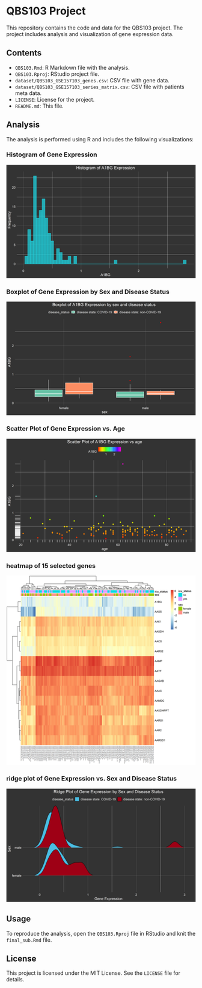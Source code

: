 # QBS103 Project

This repository contains the code and data for the QBS103 project. The project includes analysis and visualization of gene expression data.

## Contents

- `QBS103.Rmd`: R Markdown file with the analysis.
- `QBS103.Rproj`: RStudio project file.
- `dataset/QBS103_GSE157103_genes.csv`: CSV file with gene data.
- `dataset/QBS103_GSE157103_series_matrix.csv`: CSV file with patients meta data.
- `LICENSE`: License for the project.
- `README.md`: This file.

## Analysis

The analysis is performed using R and includes the following visualizations:

### Histogram of Gene Expression

![Gene Histogram](plots/plots_A1BG_histogram.png)


### Boxplot of Gene Expression by Sex and Disease Status

![Boxplot](plots/plots_A1BG_boxplot.png)


### Scatter Plot of Gene Expression vs. Age

![Scatter Plot](plots/plots_A1BG_scatter_plot.png)

### heatmap of 15 selected genes 

![heat map](plots/plots_heatmap.png)

### ridge plot of Gene Expression vs. Sex and Disease Status

![Ridge plot](plots/plots_Ridge.png)


## Usage

To reproduce the analysis, open the `QBS103.Rproj` file in RStudio and knit the `final_sub.Rmd` file.

## License

This project is licensed under the MIT License. See the `LICENSE` file for details.